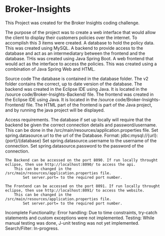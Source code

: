 # Broker-Insights


This Project was created for the Broker Insights coding challenge.

The purpose of the project was to create a web interface that would allow the client to display their customers policies over the internet.
To accomplish this 3 items were created.
    A database to hold the policy data. This was created using MySQL.
    A backend to provide access to the database and act as an intermediatary between the frontend and the database. THis was created using Java Spring Boot.
    A web frontend that would act as the interface to access the policies. This was created using a combination of Java Spring Web and HTML.
    
Source code
    The database is contained in the database folder. The v2 folder contains the correct, up to date version of the database.
    The backend was created in the Eclipse IDE using Java. It is located in the /source code/Broker-Insights-Backend/ file.
    The frontend was created in the Eclipse IDE using Java. It is located in the /source code/Broker-Insights-Frontend/ file.
        The HTML part of the frontend is part of the Java project, and by running the java project will be displayed.
        
Access requirements.
    The database if set up locally will require that the backend be given the correct connection details and password/username.
        This can be done in the /src/main/resources/application.properties file.
            Set spring.datasource.url to the url of the Database. Format: jdbc:mysql://{url}:{port}/{database}
            Set spring.datasource.username to the username of the connection.
            Set spring.datasource.password to the password of the connection.
            
    The Backend can be accessed on the port 8090. If run locally throught eclipse, then use http://localhost:8090/ to access the api.
        This can be changed in the /src/main/resources/application.properties file.
            Set server.port= to the required port number.
            
    The Frontend can be accessed on the port 8091. If run locally throught eclipse, then use http://localhost:8091/ to access the website.
        This can be changed in the /src/main/resources/application.properties file.
            Set server.port= to the required port number.
            
Incomplete Functionality:
    Error handling: Due to time constraints, try-catch statements and custom exceptions were not implemented.
    Testing: While manual testing was done, J-unit testing was not yet implemented.
    Search/Filter: In-progress.
